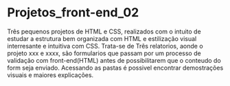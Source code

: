 # Projetos_front-end_02
Três pequenos projetos de HTML e CSS, realizados com o intuito de estudar a estrutura bem organizada com HTML e estilização visual interresante e intuitiva com CSS. Trata-se de Três relatorios, aonde o projeto xxx e xxxx, são formularios que passam por um processo de validação com front-end(HTML) antes de possibilitarem que o conteudo do form seja enviado. Acessando as pastas é possivel encontrar demostrações visuais e maiores explicações. 
